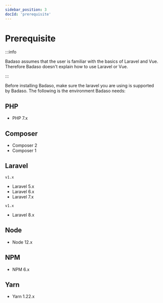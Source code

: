 ```yaml
---
sidebar_position: 3
docId: 'prerequisite'
---
```


# Prerequisite

:::info

Badaso assumes that the user is familiar with the basics of Laravel and Vue. Therefore Badaso doesn't explain how to use Laravel or Vue.

:::

Before installing Badaso, make sure the laravel you are using is supported by Badaso. The following is the environment Badaso needs:

## PHP
- PHP 7.x

## Composer
- Composer 2
- Composer 1

## Laravel
`v1.x`
- Laravel 5.x
- Laravel 6.x
- Laravel 7.x

`v1.x`
- Laravel 8.x

## Node
- Node 12.x

## NPM
- NPM 6.x

## Yarn
- Yarn 1.22.x